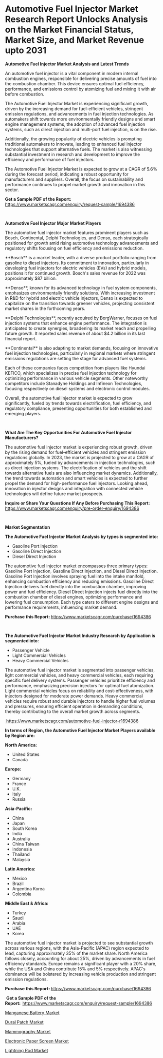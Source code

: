 <p><h1>Automotive Fuel Injector Market Research Report Unlocks Analysis on the Market Financial Status, Market Size, and Market Revenue upto 2031</h1></p><p><strong>Automotive Fuel Injector Market Analysis and Latest Trends</strong></p>
<p><p>An automotive fuel injector is a vital component in modern internal combustion engines, responsible for delivering precise amounts of fuel into the combustion chamber. This device ensures optimal fuel efficiency, performance, and emissions control by atomizing fuel and mixing it with air before combustion.</p><p>The Automotive Fuel Injector Market is experiencing significant growth, driven by the increasing demand for fuel-efficient vehicles, stringent emission regulations, and advancements in fuel injection technologies. As automakers shift towards more environmentally friendly designs and smart engine management systems, the adoption of advanced fuel injection systems, such as direct injection and multi-port fuel injection, is on the rise.</p><p>Additionally, the growing popularity of electric vehicles is prompting traditional automakers to innovate, leading to enhanced fuel injector technologies that support alternative fuels. The market is also witnessing substantial investment in research and development to improve the efficiency and performance of fuel injectors. </p><p>The Automotive Fuel Injector Market is expected to grow at a CAGR of 5.6% during the forecast period, indicating a robust opportunity for manufacturers and suppliers. Overall, the focus on sustainability and performance continues to propel market growth and innovation in this sector.</p></p>
<p><strong>Get a Sample PDF of the Report:&nbsp;</strong> <a href="https://www.marketscagr.com/enquiry/request-sample/1694386?utm_campaign=1349&utm_medium=2&utm_source=Github&utm_content=ia&utm_term=06102024&utm_id=automotive-fuel-injector">https://www.marketscagr.com/enquiry/request-sample/1694386</a></p>
<p>&nbsp;</p>
<p><strong>Automotive Fuel Injector Major Market Players</strong></p>
<p><p>The automotive fuel injector market features prominent players such as Bosch, Continental, Delphi Technologies, and Denso, each strategically positioned for growth amid rising automotive technology advancements and regulatory shifts focusing on fuel efficiency and emissions reduction.</p><p>**Bosch** is a market leader, with a diverse product portfolio ranging from gasoline to diesel injectors. Its commitment to innovation, particularly in developing fuel injectors for electric vehicles (EVs) and hybrid models, positions it for continued growth. Bosch's sales revenue for 2022 was approximately $87 billion.</p><p>**Denso**, known for its advanced technology in fuel system components, emphasizes environmentally friendly solutions. With increasing investment in R&D for hybrid and electric vehicle injectors, Denso is expected to capitalize on the transition towards greener vehicles, projecting consistent market shares in the forthcoming years.</p><p>**Delphi Technologies**, recently acquired by BorgWarner, focuses on fuel injection systems that enhance engine performance. The integration is anticipated to create synergies, broadening its market reach and propelling future growth. It reported sales revenue of about $4.2 billion in its last financial report. </p><p>**Continental** is also adapting to market demands, focusing on innovative fuel injection technologies, particularly in regional markets where stringent emissions regulations are setting the stage for advanced fuel systems. </p><p>Each of these companies faces competition from players like Hyundai KEFICO, which specializes in precise fuel injection technology for optimizing performance in various vehicle segments. Other noteworthy competitors include Stanadyne Holdings and Infineon Technologies, focusing respectively on diesel systems and electronic control modules. </p><p>Overall, the automotive fuel injector market is expected to grow significantly, fueled by trends towards electrification, fuel efficiency, and regulatory compliance, presenting opportunities for both established and emerging players.</p></p>
<p>&nbsp;</p>
<p><strong>What Are The Key Opportunities For Automotive Fuel Injector Manufacturers?</strong></p>
<p><p>The automotive fuel injector market is experiencing robust growth, driven by the rising demand for fuel-efficient vehicles and stringent emission regulations globally. In 2023, the market is projected to grow at a CAGR of approximately 5%, fueled by advancements in injection technologies, such as direct injection systems. The electrification of vehicles and the shift towards alternative fuels are also influencing market dynamics. Additionally, the trend towards automation and smart vehicles is expected to further propel the demand for high-performance fuel injectors. Looking ahead, innovation in injector designs and integration with connected vehicle technologies will define future market prospects.</p></p>
<p><strong>Inquire or Share Your Questions If Any Before Purchasing This Report:</strong> <a href="https://www.marketscagr.com/enquiry/pre-order-enquiry/1694386?utm_campaign=1349&utm_medium=2&utm_source=Github&utm_content=ia&utm_term=06102024&utm_id=automotive-fuel-injector">https://www.marketscagr.com/enquiry/pre-order-enquiry/1694386</a></p>
<p>&nbsp;</p>
<p><strong>Market Segmentation</strong></p>
<p><strong>The Automotive Fuel Injector Market Analysis by types is segmented into:</strong></p>
<p><ul><li>Gasoline Port Injection</li><li>Gasoline Direct Injection</li><li>Diesel Direct Injection</li></ul></p>
<p><p>The automotive fuel injector market encompasses three primary types: Gasoline Port Injection, Gasoline Direct Injection, and Diesel Direct Injection. Gasoline Port Injection involves spraying fuel into the intake manifold, enhancing combustion efficiency and reducing emissions. Gasoline Direct Injection delivers fuel directly into the combustion chamber, improving power and fuel efficiency. Diesel Direct Injection injects fuel directly into the combustion chamber of diesel engines, optimizing performance and lowering fuel consumption. Each type caters to different engine designs and performance requirements, influencing market demand.</p></p>
<p><strong>Purchase this Report:&nbsp;</strong><a href="https://www.marketscagr.com/purchase/1694386?utm_campaign=1349&utm_medium=2&utm_source=Github&utm_content=ia&utm_term=06102024&utm_id=automotive-fuel-injector">https://www.marketscagr.com/purchase/1694386</a></p>
<p>&nbsp;</p>
<p><strong>The Automotive Fuel Injector Market Industry Research by Application is segmented into:</strong></p>
<p><ul><li>Passenger Vehicle</li><li>Light Commercial Vehicles</li><li>Heavy Commercial Vehicles</li></ul></p>
<p><p>The automotive fuel injector market is segmented into passenger vehicles, light commercial vehicles, and heavy commercial vehicles, each requiring specific fuel delivery systems. Passenger vehicles prioritize efficiency and performance, emphasizing precision injectors for optimal fuel atomization. Light commercial vehicles focus on reliability and cost-effectiveness, with injectors designed for moderate power demands. Heavy commercial vehicles require robust and durable injectors to handle higher fuel volumes and pressures, ensuring efficient operation in demanding conditions, thereby contributing to the overall market growth across segments.</p></p>
<p><a href="https://www.marketscagr.com/automotive-fuel-injector-r1694386?utm_campaign=1349&utm_medium=2&utm_source=Github&utm_content=ia&utm_term=06102024&utm_id=automotive-fuel-injector">&nbsp;https://www.marketscagr.com/automotive-fuel-injector-r1694386</a></p>
<p><strong>In terms of Region, the Automotive Fuel Injector Market Players available by Region are:</strong></p>
<p>
    <p> <strong> North America: </strong>
        <ul>
            <li>United States</li>
            <li>Canada</li>
        </ul>
        </p> 
    <p> <strong> Europe: </strong>
        <ul>
            <li>Germany</li>
            <li>France</li>
            <li>U.K.</li>
            <li>Italy</li>
            <li>Russia</li>
        </ul>
        </p> 
    <p> <strong> Asia-Pacific: </strong>
        <ul>
            <li>China</li>
            <li>Japan</li>
            <li>South Korea</li>
            <li>India</li>
            <li>Australia</li>
            <li>China Taiwan</li>
            <li>Indonesia</li>
            <li>Thailand</li>
            <li>Malaysia</li>
        </ul>
        </p> 
    <p> <strong> Latin America: </strong>
        <ul>
            <li>Mexico</li>
            <li>Brazil</li>
            <li>Argentina Korea</li>
            <li>Colombia</li>
        </ul>
        </p> 
    <p> <strong> Middle East & Africa: </strong>
        <ul>
            <li>Turkey</li>
            <li>Saudi</li>
            <li>Arabia</li>
            <li>UAE</li>
            <li>Korea</li>
        </ul>
    </p>
    </p>
<p><p>The automotive fuel injector market is projected to see substantial growth across various regions, with the Asia-Pacific (APAC) region expected to lead, capturing approximately 35% of the market share. North America follows closely, accounting for about 25%, driven by advancements in fuel efficiency standards. Europe remains a significant player with a 20% share, while the USA and China contribute 15% and 5% respectively. APAC's dominance will be bolstered by increasing vehicle production and stringent emission regulations.</p></p>
<p><strong>Purchase this Report: </strong><a href="https://www.marketscagr.com/purchase/1694386?utm_campaign=1349&utm_medium=2&utm_source=Github&utm_content=ia&utm_term=06102024&utm_id=automotive-fuel-injector">https://www.marketscagr.com/purchase/1694386</a></p>
<p>&nbsp;<strong>Get a Sample PDF of the Report:&nbsp;&nbsp;</strong><a href="https://www.marketscagr.com/enquiry/request-sample/1694386?utm_campaign=1349&utm_medium=2&utm_source=Github&utm_content=ia&utm_term=06102024&utm_id=automotive-fuel-injector">https://www.marketscagr.com/enquiry/request-sample/1694386</a></p>
<p><strong></strong></p>
<p><p><a href="https://www.linkedin.com/pulse/analyzing-manganese-battery-market-dynamics-growth-drivers-klipe?utm_campaign=1349&utm_medium=2&utm_source=Github&utm_content=ia&utm_term=06102024&utm_id=automotive-fuel-injector">Manganese Battery Market</a></p><p><a href="https://www.linkedin.com/pulse/market-forecast-global-dural-patch-trends-impact-analysis-jrtpc?utm_campaign=1349&utm_medium=2&utm_source=Github&utm_content=ia&utm_term=06102024&utm_id=automotive-fuel-injector">Dural Patch Market</a></p><p><a href="https://www.linkedin.com/pulse/global-mammography-market-analysis-key-trends-future-srcqc?utm_campaign=1349&utm_medium=2&utm_source=Github&utm_content=ia&utm_term=06102024&utm_id=automotive-fuel-injector">Mammography Market</a></p><p><a href="https://www.linkedin.com/pulse/electronic-paper-screen-mosaic-piecing-together-global-market-6gl6e?utm_campaign=1349&utm_medium=2&utm_source=Github&utm_content=ia&utm_term=06102024&utm_id=automotive-fuel-injector">Electronic Paper Screen Market</a></p><p><a href="https://www.linkedin.com/pulse/mapping-lightning-rod-market-trends-challenges-breakthroughs-rt4te?utm_campaign=1349&utm_medium=2&utm_source=Github&utm_content=ia&utm_term=06102024&utm_id=automotive-fuel-injector">Lightning Rod Market</a></p></p>